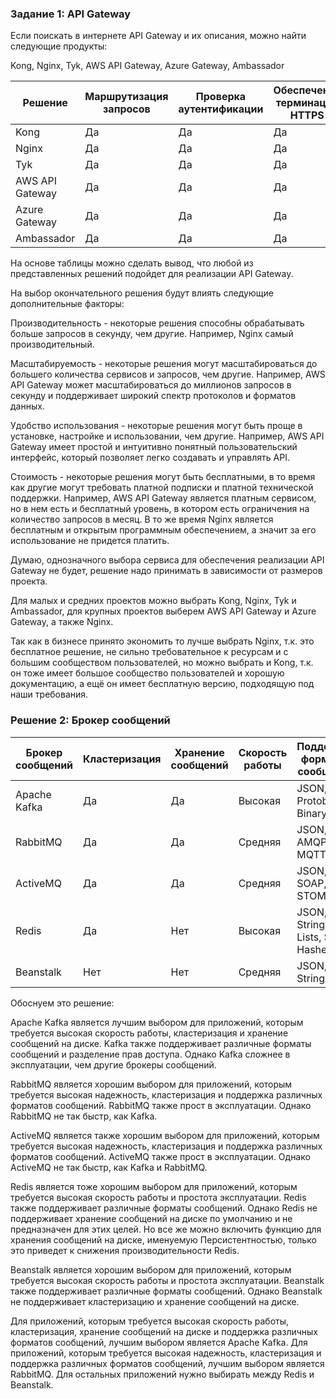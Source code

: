 ### Задание 1: API Gateway

Если поискать в интернете API Gateway и их описания, можно найти следующие продукты:

Kong, Nginx, Tyk, AWS API Gateway, Azure Gateway, Ambassador

Решение	| Маршрутизация запросов	| Проверка аутентификации	| Обеспечение терминации HTTPS
------|-----|-----|----
Kong	| Да	| Да	| Да
Nginx |	Да	| Да	| Да
Tyk	| Да	| Да	| Да
AWS API Gateway |	Да	| Да	| Да
Azure Gateway	| Да	| Да	| Да
Ambassador	| Да	| Да	| Да

На основе таблицы можно сделать вывод, что любой из представленных решений подойдет для реализации API Gateway.

На выбор окончательного решения будут влиять следующие дополнительные факторы:

Производительность - некоторые решения способны обрабатывать больше запросов в секунду, чем другие. Например, Nginx самый производительный.

Масштабируемость - некоторые решения могут масштабироваться до большего количества сервисов и запросов, чем другие. 
Например, AWS API Gateway может масштабироваться до миллионов запросов в секунду и поддерживает широкий спектр протоколов и форматов данных.

Удобство использования - некоторые решения могут быть проще в установке, настройке и использовании, чем другие. 
Например, AWS API Gateway имеет простой и интуитивно понятный пользовательский интерфейс, который позволяет легко создавать и управлять API.

Стоимость - некоторые решения могут быть бесплатными, в то время как другие могут требовать платной подписки и платной технической поддержки. 
Например, AWS API Gateway является платным сервисом, но в нем есть и бесплатный уровень, в котором есть ограничения на количество запросов в месяц. 
В то же время Nginx является бесплатным и открытым программным обеспечением, а значит за его использование не придется платить.

Думаю, однозначного выбора сервиса для обеспечения реализации API Gateway не будет, решение надо принимать в зависимости от размеров проекта.

Для малых и средних проектов можно выбрать Kong, Nginx, Tyk и Ambassador, для крупных проектов выберем AWS API Gateway и Azure Gateway, а также Nginx.

Так как в бизнесе принято экономить то лучше выбрать Nginx, т.к. это бесплатное решение, не сильно требовательное к ресурсам и с большим 
сообществом пользователей, но можно выбрать и Kong, т.к. он тоже имеет большое сообщество пользователей и хорошую документацию, 
а ещё он имеет бесплатную версию, подходящую под наши требования.

### Решение 2: Брокер сообщений

Брокер сообщений |	Кластеризация	| Хранение сообщений	| Скорость работы	| Поддержка форматов сообщений	| Разделение прав доступа	| Простота эксплуатации
-----------------|----------------|---------------------|-----------------|-------------------------------|-------------------------|----------------------
Apache Kafka	| Да	| Да	| Высокая	| JSON, Avro, Protobuf, Binary	| Да	| Средняя
RabbitMQ	| Да	| Да	| Средняя	| JSON, XML, AMQP, MQTT	| Да	| Высокая
ActiveMQ	| Да	| Да	| Средняя	| JSON, XML, SOAP, STOMP	| Да	| Средняя
Redis	| Да	| Нет	| Высокая	| JSON, Strings, Lists, Sets, Hashes	| Нет	| Высокая
Beanstalk	| Нет	| Нет	| Средняя	| JSON, Strings	| Нет	| Средняя

Обоснуем это решение:

Apache Kafka является лучшим выбором для приложений, которым требуется высокая скорость работы, кластеризация и хранение сообщений на диске. 
Kafka также поддерживает различные форматы сообщений и разделение прав доступа. Однако Kafka сложнее в эксплуатации, чем другие брокеры сообщений.

RabbitMQ является хорошим выбором для приложений, которым требуется высокая надежность, кластеризация и поддержка различных форматов сообщений. 
RabbitMQ также прост в эксплуатации. Однако RabbitMQ не так быстр, как Kafka.

ActiveMQ является также хорошим выбором для приложений, которым требуется высокая надежность, кластеризация и поддержка различных форматов сообщений. 
ActiveMQ также прост в эксплуатации. Однако ActiveMQ не так быстр, как Kafka и RabbitMQ.

Redis является тоже хорошим выбором для приложений, которым требуется высокая скорость работы и простота эксплуатации. 
Redis также поддерживает различные форматы сообщений. Однако Redis не поддерживает хранение сообщений на диске по умолчанию и не предназначен для этих целей. 
Но все же можно включить функцию для хранения сообщений на диске, именуемую Персистентностью, только это приведет к снижения производительности Redis.

Beanstalk является хорошим выбором для приложений, которым требуется высокая скорость работы и простота эксплуатации. Beanstalk также поддерживает 
различные форматы сообщений. Однако Beanstalk не поддерживает кластеризацию и хранение сообщений на диске.

Для приложений, которым требуется высокая скорость работы, кластеризация, хранение сообщений на диске и поддержка различных форматов сообщений, 
лучшим выбором является Apache Kafka. Для приложений, которым требуется высокая надежность, кластеризация и поддержка различных форматов сообщений, 
лучшим выбором является RabbitMQ. Для остальных приложений нужно выбирать между Redis и Beanstalk.
